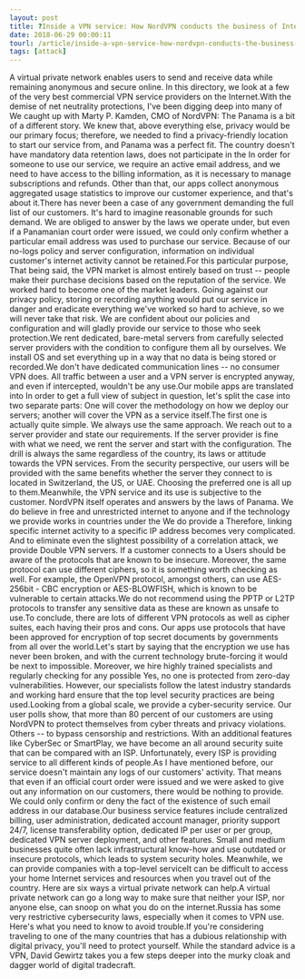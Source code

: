```yaml
---
layout: post
title: ?Inside a VPN service: How NordVPN conducts the business of Internet privacy
date: 2018-06-29 00:00:11
tourl: /article/inside-a-vpn-service-how-nordvpn-conducts-the-business-of-internet-privacy/
tags: [attack]
---
```

 A virtual private network enables users to send and receive data while remaining anonymous and secure online. In this directory, we look at a few of the very best commercial VPN service providers on the Internet.With the demise of net neutrality protections, I've been digging deep into many of We caught up with Marty P. Kamden, CMO of NordVPN: The Panama is a bit of a different story. We knew that, above everything else, privacy would be our primary focus; therefore, we needed to find a privacy-friendly location to start our service from, and Panama was a perfect fit. The country doesn't have mandatory data retention laws, does not participate in the In order for someone to use our service, we require an active email address, and we need to have access to the billing information, as it is necessary to manage subscriptions and refunds. Other than that, our apps collect anonymous aggregated usage statistics to improve our customer experience, and that's about it.There has never been a case of any government demanding the full list of our customers. It's hard to imagine reasonable grounds for such demand. We are obliged to answer by the laws we operate under, but even if a Panamanian court order were issued, we could only confirm whether a particular email address was used to purchase our service. Because of our no-logs policy and server configuration, information on individual customer's internet activity cannot be retained.For this particular purpose, That being said, the VPN market is almost entirely based on trust -- people make their purchase decisions based on the reputation of the service. We worked hard to become one of the market leaders. Going against our privacy policy, storing or recording anything would put our service in danger and eradicate everything we've worked so hard to achieve, so we will never take that risk. We are confident about our policies and configuration and will gladly provide our service to those who seek protection.We rent dedicated, bare-metal servers from carefully selected server providers with the condition to configure them all by ourselves. We install OS and set everything up in a way that no data is being stored or recorded.We don't have dedicated communication lines -- no consumer VPN does. All traffic between a user and a VPN server is encrypted anyway, and even if intercepted, wouldn't be any use.Our mobile apps are translated into In order to get a full view of subject in question, let's split the case into two separate parts: One will cover the methodology on how we deploy our servers; another will cover the VPN as a service itself.The first one is actually quite simple. We always use the same approach. We reach out to a server provider and state our requirements. If the server provider is fine with what we need, we rent the server and start with the configuration. The drill is always the same regardless of the country, its laws or attitude towards the VPN services. From the security perspective, our users will be provided with the same benefits whether the server they connect to is located in Switzerland, the US, or UAE. Choosing the preferred one is all up to them.Meanwhile, the VPN service and its use is subjective to the customer. NordVPN itself operates and answers by the laws of Panama. We do believe in free and unrestricted internet to anyone and if the technology we provide works in countries under the We do provide a Therefore, linking specific internet activity to a specific IP address becomes very complicated. And to eliminate even the slightest possibility of a correlation attack, we provide Double VPN servers. If a customer connects to a Users should be aware of the protocols that are known to be insecure. Moreover, the same protocol can use different ciphers, so it is something worth checking as well. For example, the OpenVPN protocol, amongst others, can use AES-256bit - CBC encryption or AES-BLOWFISH, which is known to be vulnerable to certain attacks.We do not recommend using the PPTP or L2TP protocols to transfer any sensitive data as these are known as unsafe to use.To conclude, there are lots of different VPN protocols as well as cipher suites, each having their pros and cons. Our apps use protocols that have been approved for encryption of top secret documents by governments from all over the world.Let's start by saying that the encryption we use has never been broken, and with the current technology brute-forcing it would be next to impossible. Moreover, we hire highly trained specialists and regularly checking for any possible Yes, no one is protected from zero-day vulnerabilities. However, our specialists follow the latest industry standards and working hard ensure that the top level security practices are being used.Looking from a global scale, we provide a cyber-security service. Our user polls show, that more than 80 percent of our customers are using NordVPN to protect themselves from cyber threats and privacy violations. Others -- to bypass censorship and restrictions. With an additional features like CyberSec or SmartPlay, we have become an all around security suite that can be compared with an ISP. Unfortunately, every ISP is providing service to all different kinds of people.As I have mentioned before, our service doesn't maintain any logs of our customers' activity. That means that even if an official court order were issued and we were asked to give out any information on our customers, there would be nothing to provide. We could only confirm or deny the fact of the existence of such email address in our database.Our business service features include centralized billing, user administration, dedicated account manager, priority support 24/7, license transferability option, dedicated IP per user or per group, dedicated VPN server deployment, and other features. Small and medium businesses quite often lack infrastructural know-how and use outdated or insecure protocols, which leads to system security holes. Meanwhile, we can provide companies with a top-level serviceIt can be difficult to access your home Internet services and resources when you travel out of the country. Here are six ways a virtual private network can help.A virtual private network can go a long way to make sure that neither your ISP, nor anyone else, can snoop on what you do on the internet.Russia has some very restrictive cybersecurity laws, especially when it comes to VPN use. Here's what you need to know to avoid trouble.If you're considering traveling to one of the many countries that has a dubious relationship with digital privacy, you'll need to protect yourself. While the standard advice is a VPN, David Gewirtz takes you a few steps deeper into the murky cloak and dagger world of digital tradecraft.